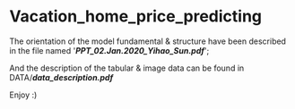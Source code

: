 # Vacation_home_price_predicting
The orientation of the model fundamental & structure have been described in the file named '**_PPT_02.Jan.2020_Yihao_Sun.pdf_**';  

And the description of the tabular & image data can be found in DATA/**_data_description.pdf_**

Enjoy :)
